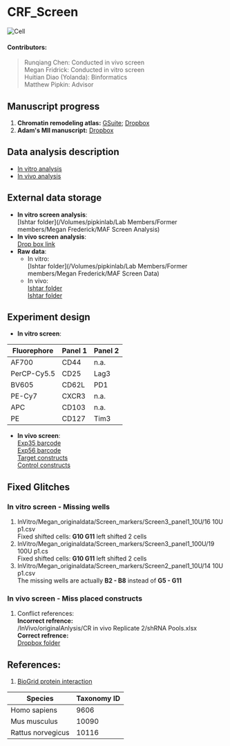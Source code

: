 # CRF_Screen
![Cell](https://i.pinimg.com/originals/7b/70/de/7b70dee0342490ca05c8f2e72b1d9cbc.jpg)

#### Contributors: <br/>
> Runqiang Chen: Conducted in vivo screen <br/>
> Megan Fridrick: Conducted in vitro screen <br/>
> Huitian Diao (Yolanda): Binformatics <br/>
> Matthew Pipkin: Advisor

## Manuscript progress
1. **Chromatin remodeling atlas:** [GSuite](https://drive.google.com/drive/folders/1lQkHaRpWIaQ0S_ir95EF-ODGVYXxwww4?usp=sharing); [Dropbox](https://www.dropbox.com/sh/lrswxf2msgenqcj/AADE3R-FuQcxOk59wkrtzQ5Ja?dl=0)
2. **Adam's Mll manuscript:** [Dropbox](https://www.dropbox.com/l/scl/AAAngcbs1Eawrp3dMjDsQSjKHopEiSUMxz4)

## Data analysis description <br/>
* [In vitro analysis](In_vitro_analysis_steps.md)
* [In vivo analysis](In_vivo_analysis_steps.md)

## External data storage <br/>
* __In vitro screen analysis__: <br/>
[Ishtar folder](/Volumes/pipkinlab/Lab Members/Former members/Megan Frederick/MAF Screen Analysis)
* __In vivo screen analysis__: <br/>
[Drop box link](https://www.dropbox.com/sh/8vgdzzyc4w94z5q/AACK0rPymadt8TE3ot2Z0rzBa?dl=0)
* __Raw data__: <br/>
  * In vitro: <br/>
  [Ishtar folder](/Volumes/pipkinlab/Lab Members/Former members/Megan Frederick/MAF Screen Data) <br/>
  * In vivo: <br/>
  [Ishtar folder](/Volumes/pipkinNGS/exp035) <br/>
  [Ishtar folder](/Volumes/pipkinNGS/exp056) 

## Experiment design </br>
* __In vitro screen__: <br/>

| Fluorephore | Panel 1 | Panel 2|
| --- | --- | --- |
| AF700 | CD44 | n.a. |
| PerCP-Cy5.5 | CD25 | Lag3 |
| BV605 | CD62L | PD1 |
| PE-Cy7 | CXCR3 | n.a. |
| APC | CD103 | n.a. |
| PE | CD127 | Tim3 |

* __In vivo screen__: <br/>
[Exp35 barcode](InVivo/sample_barcode_exp35.csv) </br>
[Exp56 barcode](InVivo/sample_barcode_exp56.csv) </br>
[Target constructs](InVivo/shRNA_control.csv) </br>
[Control constructs](InVivo/shRNA_ref.csv) </br>

## Fixed Glitches
### In vitro screen - Missing wells
1. InVitro/Megan_originaldata/Screen_markers/Screen3_panel1_10U/16 10U p1.csv <br/>
Fixed shifted cells: **G10 G11** left shifted 2 cells
2. InVitro/Megan_originaldata/Screen_markers/Screen3_panel1_100U/19 100U p1.cs <br/>
Fixed shifted cells: **G10 G11** left shifted 2 cells
3. InVitro/Megan_originaldata/Screen_markers/Screen2_panel1_10U/14 10U p1.csv <br/>
The missing wells are actually **B2 - B8** instead of **G5 - G11**

### In vivo screen - Miss placed constructs
1. Conflict references: <br/>
__Incorrect refrence:__  <br/>
/InVivo/originalAnlysis/CR in vivo Replicate 2/shRNA Pools.xlsx <br/>
__Correct refrence:__  <br/>
[Dropbox folder](https://www.dropbox.com/sh/nukl01bprlml2e9/AABasCVaJv_7AodnUUD2h6r3a?dl=0)

## References:
1. [BioGrid protein interaction](https://downloads.thebiogrid.org/BioGRID/Release-Archive/BIOGRID-3.5.172/)

| Species | Taxonomy ID |
| --- | --- |
| Homo sapiens | 9606 |
| Mus musculus | 10090 |
| Rattus norvegicus | 10116 |



